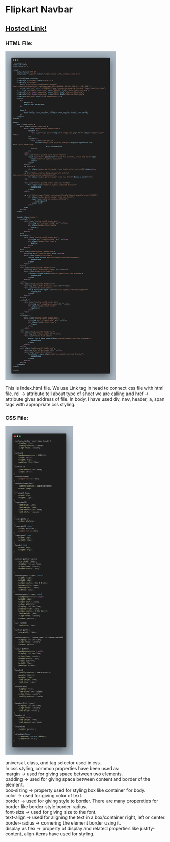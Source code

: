 # Flipkart Navbar

## [Hosted Link!](https://hsc92180.github.io/Geekster_Assignment/Flipkart/)

### HTML File:

![Alt text](index.png)

This is index.html file. We use Link tag in head to connect css file with html file.
rel -> attribute tell about type of sheet we are calling and href -> attribute gives address of file.
In body, I have used div, nav, header, a, span tags with appropriate css styling.

### CSS File:

![Alt text](style.png)

universal, class, and tag selector used in css. <br>
In css styling, common properties have been used as: <br>
margin -> used for giving space between two elements.<br>
padding -> used for giving space between content and border of the element.<br>
box-sizing -> property used for styling box like container for body.<br>
color -> used for giving color of text.<br>
border -> used for giving style to border. There are many propereties for border like border-style border-radius. <br>
font-size -> used for giving size to the font. <br>
text-align -> used for aligning the text in a box/container right, left or center.<br>
border-radius -> cornering the element border using it.<br>
display as flex -> property of display and related properties like justify-content, align-items have used for styling.
